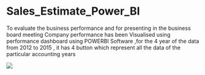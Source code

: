 # Sales_Estimate_Power_BI
To evaluate the business performance and for presenting in the business board meeting Company performance has been Visualised using performance dashboard using POWERBI Software ,for the 4 year of the data from 2012 to 2015 , it has 4 button which represent all the data of the particular accounting years

<img src="https://user-images.githubusercontent.com/83163103/188327551-61698c20-f618-42e8-9d8b-9567be0dcde8.PNG" >
